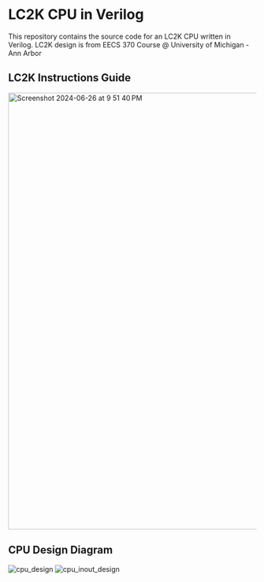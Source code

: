 # LC2K CPU in Verilog

This repository contains the source code for an LC2K CPU written in Verilog.
LC2K design is from EECS 370 Course @ University of Michigan - Ann Arbor

## LC2K Instructions Guide
<img width="886" alt="Screenshot 2024-06-26 at 9 51 40 PM" src="https://github.com/jinw06k/lc2k-cpu/assets/49907866/d353dec8-8eb0-4a39-b457-7847ec64f045">

## CPU Design Diagram
![cpu_design](https://github.com/jinw06k/lc2k-cpu/assets/49907866/de797f0a-99e8-407f-95ff-c3fccabfd371)
![cpu_inout_design](https://github.com/jinw06k/lc2k-cpu/assets/49907866/2219b768-7bc2-4128-8d42-ead387338dd5)
